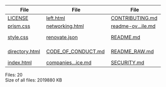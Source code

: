 <table><thead><tr class="header"><th><strong>File</strong></th><th><strong>File</strong></th><th><strong>File</strong></th><th><strong>File</strong></th></tr></thead><tbody><tr class="odd"><td><a href="LICENSE">LICENSE</a> </td><td><a href="left.html">left.html</a> </td><td><a href="CONTRIBUTING.md">CONTRIBUTING.md</a> </td><td><a href="SUMMARY.md">SUMMARY.md</a> </td></tr><tr class="even"><td><a href="prism.css">prism.css</a> </td><td><a href="networking.html">networking.html</a> </td><td><a href="readme-overflow-file.md">readme-ov...ile.md</a> </td><td><a href="untitled-2.md">untitled-2.md</a> </td></tr><tr class="odd"><td><a href="style.css">style.css</a> </td><td><a href="renovate.json">renovate.json</a> </td><td><a href="README.md">README.md</a> </td><td><a href="front-end-interview-practice.pdf">front-end...ce.pdf</a> </td></tr><tr class="even"><td><a href="directory.html">directory.html</a> </td><td><a href="CODE_OF_CONDUCT.md">CODE_OF_CONDUCT.md</a> </td><td><a href="README_RAW.md">README_RAW.md</a> </td><td><a href="How-To-Win-Friends-Influence-People.pdf">How-To-Wi...le.pdf</a> </td></tr><tr class="odd"><td><a href="index.html">index.html</a> </td><td><a href="companies-w-good-hiring-practice.md">companies...ice.md</a> </td><td><a href="SECURITY.md">SECURITY.md</a> </td><td><a href="_config.yml">_config.yml</a> </td></tr></tbody></table>

Files: 20  
Size of all files: 2019880 KB
